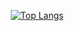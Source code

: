 <div align="center">

[![Top Langs](https://github-readme-stats.vercel.app/api/top-langs/?username=lprib&exclude_repo=enel420-mle,lprib.github.io,dwm-fork&layout=compact&langs_count=10)](https://github.com/anuraghazra/github-readme-stats)
</div>
